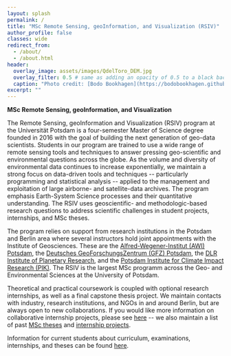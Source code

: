 ```yaml
---
layout: splash
permalink: /
title: "MSc Remote Sensing, geoInformation, and Visualization (RSIV)"
author_profile: false
classes: wide
redirect_from:
  - /about/
  - /about.html
header:
  overlay_image: assets/images/QdelToro_DEM.jpg
  overlay_filter: 0.5 # same as adding an opacity of 0.5 to a black background
  caption: "Photo credit: [Bodo Bookhagen](https://bodobookhagen.github.io/)"
excerpt: ""
---
```


**MSc Remote Sensing, geoInformation, and Visualization**

The Remote Sensing, geoInformation and Visualization (RSIV) program at the Universität Potsdam is a four-semester Master of Science degree founded in 2016 with the goal of building the next generation of geo-data scientists. Students in our program are trained to use a wide range of remote sensing tools and techniques to answer pressing geo-scientific and environmental questions across the globe. As the volume and diversity of environmental data continues to increase exponentially, we maintain a strong focus on data-driven tools and techniques -- particularly programming and statistical analysis -- applied to the management and exploitation of large airborne- and satellite-data archives. The program emphasis Earth-System Science processes and their quantitative understanding. The RSIV uses geoscientific- and methodologic-based research questions to address scientific challenges in student projects, internships, and MSc theses.

The program relies on support from research institutions in the Potsdam and Berlin area where several instructors hold joint appointments with the Institute of Geosciences. These are the [Alfred-Wegener-Institut (AWI) Potsdam](https://www.awi.de/en/about-us/sites/potsdam.html), the [Deutsches GeoForschungsZentrum (GFZ) Potsdam](https://www.gfz-potsdam.de/startseite/), the [DLR Institute of Planetary Research](https://www.dlr.de/pf/en/desktopdefault.aspx/tabid-120/), and the [Potsdam Institute for Climate Impact Research (PIK)](https://www.pik-potsdam.de/en/home). The RSIV is the largest MSc programm across the Geo- and Environmental Sciences at the University of Potsdam.

Theoretical and practical coursework is coupled with optional research internships, as well as a final capstone thesis project. We maintain contacts with industry, research institutions, and NGOs in and around Berlin, but are always open to new collaborations. If you would like more information on collaborative internship projects, please see [here](https://up-rs-esp.github.io/msc-rsiv/internships/) -- we also maintain a list of past [MSc theses](https://up-rs-esp.github.io/msc-rsiv/theses/) and [internship projects](https://up-rs-esp.github.io/msc-rsiv/internships/).

Information for current students about curriculum, examinations, internships, and theses can be found [here](https://up-rs-esp.github.io/msc-rsiv/students/).
